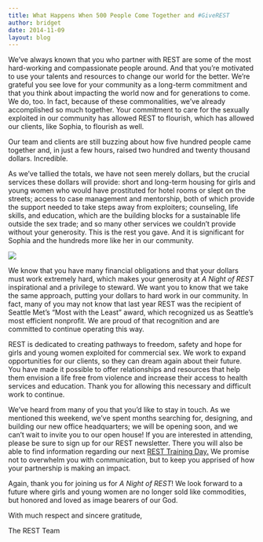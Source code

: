 ```yaml
---
title: What Happens When 500 People Come Together and #GiveREST
author: bridget
date: 2014-11-09
layout: blog
---
```


We’ve always known that you who partner with REST are some of the most hard-working and compassionate people around. And that you’re motivated to use your talents and resources to change our world for the better. We’re grateful you see love for your community as a long-term commitment and that you think about impacting the world now and for generations to come. We do, too. In fact, because of these commonalities, we’ve already accomplished so much together. Your commitment to care for the sexually exploited in our community has allowed REST to flourish, which has allowed our clients, like Sophia, to flourish as well.

Our team and clients are still buzzing about how five hundred people came together and, in just a few hours, raised two hundred and twenty thousand dollars. Incredible.

As we’ve tallied the totals, we have not seen merely dollars, but the crucial services these dollars will provide: short and long-term housing for girls and young women who would have prostituted for hotel rooms or slept on the streets; access to case management and mentorship, both of which provide the support needed to take steps away from exploiters; counseling, life skills, and education, which are the building blocks for a sustainable life outside the sex trade; and so many other services we couldn’t provide without your generosity. This is the rest you gave. And it is significant for Sophia and the hundreds more like her in our community.

![](http://iwantrest.com/uploads/Posterboard.jpg)

We know that you have many financial obligations and that your dollars must work extremely hard, which makes your generosity at *A Night of REST* inspirational and a privilege to steward. We want you to know that we take the same approach, putting your dollars to hard work in our community. In fact, many of you may not know that last year REST was the recipient of Seattle Met’s “Most with the Least” award, which recognized us as Seattle’s most efficient nonprofit. We are proud of that recognition and are committed to continue operating this way.

REST is dedicated to creating pathways to freedom, safety and hope for girls and young women exploited for commercial sex. We work to expand opportunities for our clients, so they can dream again about their future. You have made it possible to offer relationships and resources that help them envision a life free from violence and increase their access to health services and education. Thank you for allowing this necessary and difficult work to continue.

We’ve heard from many of you that you’d like to stay in touch. As we mentioned this weekend, we’ve spent months searching for, designing, and building our new office headquarters; we will be opening soon, and we can’t wait to invite you to our open house! If you are interested in attending, please be sure to sign up for our REST newsletter. There you will also be able to find information regarding our next [REST Training Day.](http://iwantrest.com/events/detail/training-day) We promise not to overwhelm you with communication, but to keep you apprised of how your partnership is making an impact.

Again, thank you for joining us for *A Night of REST*! We look forward to a future where girls and young women are no longer sold like commodities, but honored and loved as image bearers of our God.

With much respect and sincere gratitude,

The REST Team